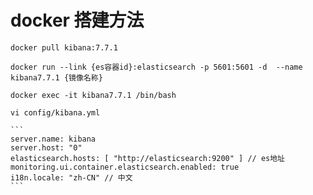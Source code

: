 
 # docker 搭建方法
 
    docker pull kibana:7.7.1
    
    docker run --link {es容器id}:elasticsearch -p 5601:5601 -d  --name kibana7.7.1 {镜像名称} 
    
    docker exec -it kibana7.7.1 /bin/bash
    
    vi config/kibana.yml
 
    ```
    server.name: kibana
    server.host: "0"
    elasticsearch.hosts: [ "http://elasticsearch:9200" ] // es地址
    monitoring.ui.container.elasticsearch.enabled: true
    i18n.locale: "zh-CN" // 中文
    ```
    